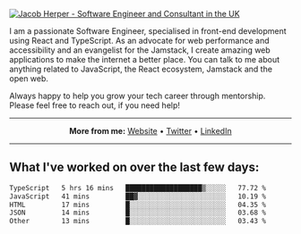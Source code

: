 [![Jacob Herper - Software Engineer and Consultant in the UK](https://res.cloudinary.com/jacobherper/image/upload/v1641506277/gh-image.png)](https://jacobherper.com/)

I am a passionate Software Engineer, specialised in front-end development using React and TypeScript. As an advocate for web performance and accessibility and an evangelist for the Jamstack, I create amazing web applications to make the internet a better place. You can talk to me about anything related to JavaScript, the React ecosystem, Jamstack and the open web.

Always happy to help you grow your tech career through mentorship. Please feel free to reach out, if you need help!

---

<p align="center">
  <strong>More from me:</strong> 
  <a href="https://jacobherper.com/">Website</a> •
  <a href="https://twitter.com/intent/follow?screen_name=jakeherp&tw_p=followbutton">Twitter</a> •
  <a href="https://www.linkedin.com/in/jacobherper/">LinkedIn</a>
</p>

---

## What I've worked on over the last few days:

<!--START_SECTION:waka-->

```txt
TypeScript   5 hrs 16 mins   ███████████████████▒░░░░░   77.72 %
JavaScript   41 mins         ██▓░░░░░░░░░░░░░░░░░░░░░░   10.19 %
HTML         17 mins         █░░░░░░░░░░░░░░░░░░░░░░░░   04.35 %
JSON         14 mins         █░░░░░░░░░░░░░░░░░░░░░░░░   03.68 %
Other        13 mins         █░░░░░░░░░░░░░░░░░░░░░░░░   03.43 %
```

<!--END_SECTION:waka-->
